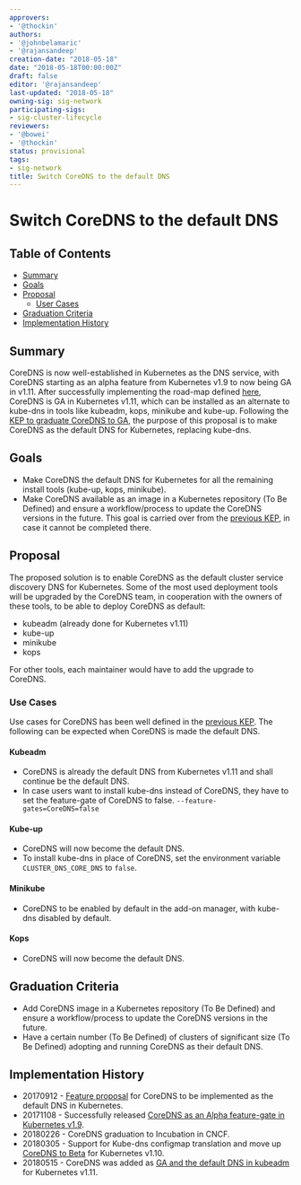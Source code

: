 ```yaml
---
approvers:
- '@thockin'
authors:
- '@johnbelamaric'
- '@rajansandeep'
creation-date: "2018-05-18"
date: "2018-05-18T00:00:00Z"
draft: false
editor: '@rajansandeep'
last-updated: "2018-05-18"
owning-sig: sig-network
participating-sigs:
- sig-cluster-lifecycle
reviewers:
- '@bowei'
- '@thockin'
status: provisional
tags:
- sig-network
title: Switch CoreDNS to the default DNS
---
```

# Switch CoreDNS to the default DNS

## Table of Contents

* [Summary](#summary)
* [Goals](#goals)
* [Proposal](#proposal)
    * [User Cases](#use-cases)
* [Graduation Criteria](#graduation-criteria)
* [Implementation History](#implementation-history)

## Summary

CoreDNS is now well-established in Kubernetes as the DNS service, with CoreDNS starting as an alpha feature from Kubernetes v1.9 to now being GA in v1.11.
After successfully implementing the road-map defined [here](https://github.com/kubernetes/features/issues/427), CoreDNS is GA in Kubernetes v1.11, which can be installed as an alternate to kube-dns in tools like kubeadm, kops, minikube and kube-up.
Following the [KEP to graduate CoreDNS to GA](https://github.com/kubernetes/community/pull/1956), the purpose of this proposal is to make CoreDNS as the default DNS for Kubernetes, replacing kube-dns.

## Goals
* Make CoreDNS the default DNS for Kubernetes for all the remaining install tools (kube-up, kops, minikube).
* Make CoreDNS available as an image in a Kubernetes repository (To Be Defined) and ensure a workflow/process to update the CoreDNS versions in the future.
  This goal is carried over from the [previous KEP](https://github.com/kubernetes/community/pull/1956), in case it cannot be completed there.

## Proposal

The proposed solution is to enable CoreDNS as the default cluster service discovery DNS for Kubernetes.
Some of the most used deployment tools will be upgraded by the CoreDNS team, in cooperation with the owners of these tools, to be able to deploy CoreDNS as default:
* kubeadm (already done for Kubernetes v1.11)
* kube-up
* minikube
* kops

For other tools, each maintainer would have to add the upgrade to CoreDNS.

### Use Cases

Use cases for CoreDNS has been well defined in the [previous KEP](https://github.com/kubernetes/community/pull/1956).
The following can be expected when CoreDNS is made the default DNS.

#### Kubeadm

* CoreDNS is already the default DNS from Kubernetes v1.11 and shall continue be the default DNS.
* In case users want to install kube-dns instead of CoreDNS, they have to set the feature-gate of CoreDNS to false. `--feature-gates=CoreDNS=false`

#### Kube-up

* CoreDNS will now become the default DNS.
* To install kube-dns in place of CoreDNS, set the environment variable `CLUSTER_DNS_CORE_DNS` to `false`.

#### Minikube

* CoreDNS to be enabled by default in the add-on manager, with kube-dns disabled by default.

#### Kops

* CoreDNS will now become the default DNS.

## Graduation Criteria

* Add CoreDNS image in a Kubernetes repository (To Be Defined) and ensure a workflow/process to update the CoreDNS versions in the future.
* Have a certain number (To Be Defined) of clusters of significant size (To Be Defined) adopting and running CoreDNS as their default DNS.

## Implementation History

* 20170912 - [Feature proposal](https://github.com/kubernetes/features/issues/427) for CoreDNS to be implemented as the default DNS in Kubernetes.
* 20171108 - Successfully released [CoreDNS as an Alpha feature-gate in Kubernetes v1.9](https://github.com/kubernetes/kubernetes/pull/52501).
* 20180226 - CoreDNS graduation to Incubation in CNCF.
* 20180305 - Support for Kube-dns configmap translation and move up [CoreDNS to Beta](https://github.com/kubernetes/kubernetes/pull/58828) for Kubernetes v1.10.
* 20180515 - CoreDNS was added as [GA and the default DNS in kubeadm](https://github.com/kubernetes/kubernetes/pull/63509) for Kubernetes v1.11.
